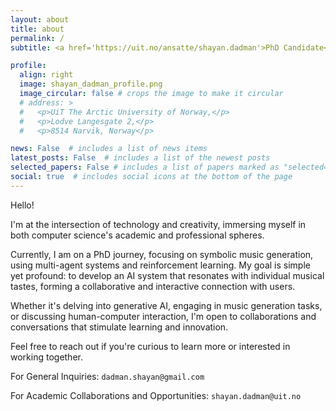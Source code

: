 ```yaml
---
layout: about
title: about
permalink: /
subtitle: <a href='https://uit.no/ansatte/shayan.dadman'>PhD Candidate</a>, UiT The Arctic University of Norway, Narvik

profile:
  align: right
  image: shayan_dadman_profile.png
  image_circular: false # crops the image to make it circular
  # address: >
  #   <p>UiT The Arctic University of Norway,</p>
  #   <p>Lodve Langesgate 2,</p>
  #   <p>8514 Narvik, Norway</p>

news: False  # includes a list of news items
latest_posts: False  # includes a list of the newest posts
selected_papers: False # includes a list of papers marked as "selected={true}"
social: true  # includes social icons at the bottom of the page
---
```


Hello!

I'm at the intersection of technology and creativity, immersing myself in both computer science's academic and professional spheres.

Currently, I am on a PhD journey, focusing on symbolic music generation, using multi-agent systems and reinforcement learning. My goal is simple yet profound: to develop an AI system that resonates with individual musical tastes, forming a collaborative and interactive connection with users.

Whether it's delving into generative AI, engaging in music generation tasks, or discussing human-computer interaction, I'm open to collaborations and conversations that stimulate learning and innovation.

Feel free to reach out if you're curious to learn more or interested in working together.

For General Inquiries: `dadman.shayan@gmail.com`

For Academic Collaborations and Opportunities: `shayan.dadman@uit.no`
